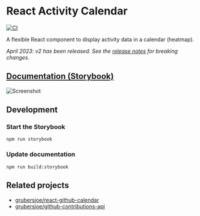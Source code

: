 # React Activity Calendar

[![CI](https://github.com/grubersjoe/react-activity-calendar/actions/workflows/test.yml/badge.svg)](https://github.com/grubersjoe/react-activity-calendar/actions/workflows/test.yml)

A flexible React component to display activity data in a calendar (heatmap).

_April 2023: v2 has been released. See the
[release notes](https://github.com/grubersjoe/react-activity-calendar/releases/tag/2.0) for breaking
changes._

## [Documentation (Storybook)](https://grubersjoe.github.io/react-activity-calendar)

![Screenshot](screenshot.png?v5)

## Development

### Start the Storybook

```shell
npm run storybook
```

### Update documentation

```shell
npm run build:storybook
```

## Related projects

- [grubersjoe/react-github-calendar](https://github.com/grubersjoe/react-github-calendar)
- [grubersjoe/github-contributions-api](https://github.com/grubersjoe/github-contributions-api)
